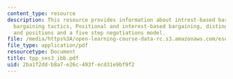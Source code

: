 ```yaml
---
content_type: resource
description: This resource provides information about intrest-based bargaining, traditional
  bargaining tactics, Positional and interest-based bargaining, distinguishing interests
  and positions and a five step negotiations model.
file: /media/https%3A/open-learning-course-data-rc.s3.amazonaws.com/esd-933-technology-policy-negotiations-and-dispute-resolution-spring-2005/2ba1f2ddb8a7e26c493fecd31e9bf9f2_tpp_ses3_ibb.pdf
file_type: application/pdf
resourcetype: Document
title: tpp_ses3_ibb.pdf
uid: 2ba1f2dd-b8a7-e26c-493f-ecd31e9bf9f2
---
```

